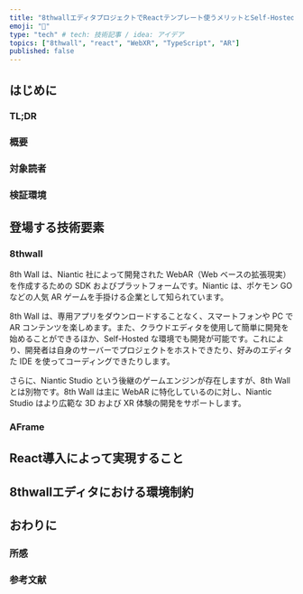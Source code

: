 ```yaml
---
title: "8thwallエディタプロジェクトでReactテンプレート使うメリットとSelf-Hostedと比較した制約について"
emoji: "🧱"
type: "tech" # tech: 技術記事 / idea: アイデア
topics: ["8thwall", "react", "WebXR", "TypeScript", "AR"]
published: false
---
```


## はじめに

### TL;DR



### 概要

### 対象読者

### 検証環境

## 登場する技術要素

### 8thwall

8th Wall は、Niantic 社によって開発された WebAR（Web ベースの拡張現実）を作成するための SDK およびプラットフォームです。Niantic は、ポケモン GO などの人気 AR ゲームを手掛ける企業として知られています。

8th Wall は、専用アプリをダウンロードすることなく、スマートフォンや PC で AR コンテンツを楽しめます。また、クラウドエディタを使用して簡単に開発を始めることができるほか、Self-Hosted な環境でも開発が可能です。これにより、開発者は自身のサーバーでプロジェクトをホストできたり、好みのエディタた IDE を使ってコーディングできたりします。

さらに、Niantic Studio という後継のゲームエンジンが存在しますが、8th Wall とは別物です。8th Wall は主に WebAR に特化しているのに対し、Niantic Studio はより広範な 3D および XR 体験の開発をサポートします。

### AFrame

## React導入によって実現すること

## 8thwallエディタにおける環境制約

## おわりに

### 所感

### 参考文献